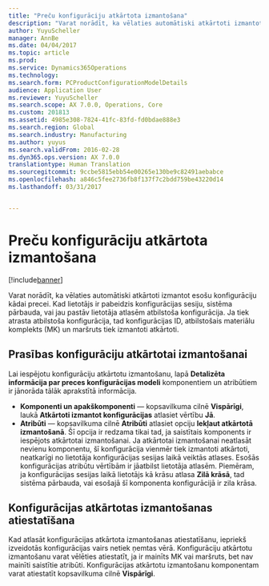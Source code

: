 ```yaml
---
title: "Preču konfigurāciju atkārtota izmantošana"
description: "Varat norādīt, ka vēlaties automātiski atkārtoti izmantot esošu konfigurāciju kādai precei. Kad lietotājs ir pabeidzis konfigurācijas sesiju, sistēma pārbauda, vai jau pastāv lietotāja atlasēm atbilstoša konfigurācija. Ja tiek atrasta atbilstoša konfigurācija, tad konfigurācijas ID, atbilstošais materiālu komplekts (MK) un maršruts tiek izmantoti atkārtoti."
author: YuyuScheller
manager: AnnBe
ms.date: 04/04/2017
ms.topic: article
ms.prod: 
ms.service: Dynamics365Operations
ms.technology: 
ms.search.form: PCProductConfigurationModelDetails
audience: Application User
ms.reviewer: YuyuScheller
ms.search.scope: AX 7.0.0, Operations, Core
ms.custom: 201813
ms.assetid: 4985e308-7824-41fc-83fd-fd0bdae888e3
ms.search.region: Global
ms.search.industry: Manufacturing
ms.author: yuyus
ms.search.validFrom: 2016-02-28
ms.dyn365.ops.version: AX 7.0.0
translationtype: Human Translation
ms.sourcegitcommit: 9ccbe5815ebb54e00265e130be9c82491aebabce
ms.openlocfilehash: a846c5fee2736fb8f137f7c2bdd759be43220d14
ms.lasthandoff: 03/31/2017


---
```


# <a name="reuse-product-configurations"></a>Preču konfigurāciju atkārtota izmantošana

[!include[banner](../includes/banner.md)]


Varat norādīt, ka vēlaties automātiski atkārtoti izmantot esošu konfigurāciju kādai precei. Kad lietotājs ir pabeidzis konfigurācijas sesiju, sistēma pārbauda, vai jau pastāv lietotāja atlasēm atbilstoša konfigurācija. Ja tiek atrasta atbilstoša konfigurācija, tad konfigurācijas ID, atbilstošais materiālu komplekts (MK) un maršruts tiek izmantoti atkārtoti.

<a name="requirements-for-reusing-configurations"></a>Prasības konfigurāciju atkārtotai izmantošanai
---------------------------------------

Lai iespējotu konfigurāciju atkārtotu izmantošanu, lapā **Detalizēta informācija par preces konfigurācijas modeli** komponentiem un atribūtiem ir jānorāda tālāk aprakstītā informācija.

-   **Komponenti un apakškomponenti** — kopsavilkuma cilnē **Vispārīgi**, laukā **Atkārtoti izmantot konfigurācijas** atlasiet vērtību **Jā**.
-   **Atribūti** — kopsavilkuma cilnē **Atribūti** atlasiet opciju **Iekļaut atkārtotā izmantošanā**. Šī opcija ir redzama tikai tad, ja saistītais komponents ir iespējots atkārtotai izmantošanai. Ja atkārtotai izmantošanai neatlasāt nevienu komponentu, šī konfigurācija vienmēr tiek izmantoti atkārtoti, neatkarīgi no lietotāja konfigurācijas sesijas laikā veiktās atlases. Esošās konfigurācijas atribūtu vērtībām ir jāatbilst lietotāja atlasēm. Piemēram, ja konfigurācijas sesijas laikā lietotājs kā krāsu atlasa **Zilā krāsā**, tad sistēma pārbauda, vai esošajā šī komponenta konfigurācijā ir zila krāsa.

## <a name="resetting-configuration-reuse"></a>Konfigurācijas atkārtotas izmantošanas atiestatīšana
Kad atlasāt konfigurācijas atkārtota izmantošanas atiestatīšanu, iepriekš izveidotās konfigurācijas vairs netiek ņemtas vērā. Konfigurāciju atkārtotu izmantošanu varat vēlēties atiestatīt, ja ir mainīts MK vai maršruts, bet nav mainīti saistītie atribūti. Konfigurācijas atkārtotu izmantošanu komponentam varat atiestatīt kopsavilkuma cilnē **Vispārīgi**.




